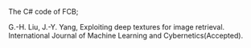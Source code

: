 The C# code of FCB;

G.-H. Liu, J.-Y. Yang, Exploiting deep textures for image retrieval. International Journal of Machine Learning and Cybernetics(Accepted).
